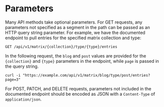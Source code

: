 # Parameters

Many API methods take optional parameters. For GET requests, any parameters not specified as a segment in the path can be passed as an HTTP query string parameter. For example, we have the documented endpoint to pull entries for the specified matrix collection and type:

```
GET /api/v1/matrix/{collection}/type/{type}/entries
```

In the following request, the `blog` and `post` values are provided for the `{collection}` and `{type}` parameters in the endpoint, while `page` is passed in the query string.

```
curl -i "https://example.com/api/v1/matrix/blog/type/post/entries?page=3"
```

For POST, PATCH, and DELETE requests, parameters not included in the documented endpoint should be encoded as JSON with a `Content-Type` of `application/json`.
